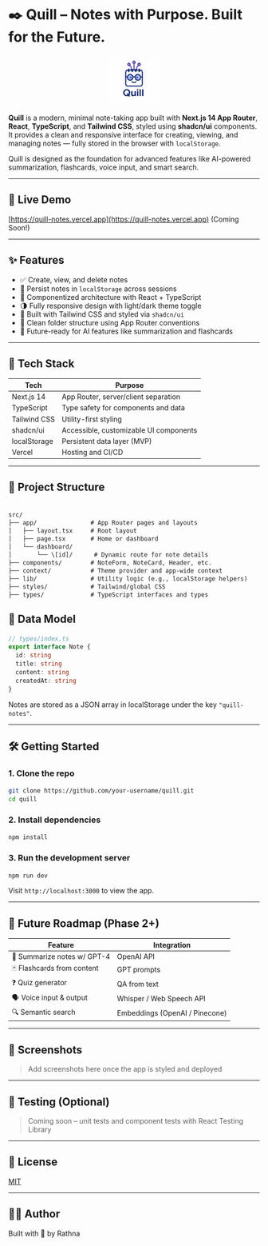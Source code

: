 # ✒️ Quill – Notes with Purpose. Built for the Future.

<div align="center">
    <img src="./public/quill_logo.png/" alt="Quill Logo" width="100" height="100" />
</div>

**Quill** is a modern, minimal note-taking app built with **Next.js 14 App Router**, **React**, **TypeScript**, and **Tailwind CSS**, styled using **shadcn/ui** components. It provides a clean and responsive interface for creating, viewing, and managing notes — fully stored in the browser with `localStorage`.

Quill is designed as the foundation for advanced features like AI-powered summarization, flashcards, voice input, and smart search.

---

## 🚀 Live Demo

[https://quill-notes.vercel.app](https://quill-notes.vercel.app) (Coming Soon!)

---

## ✨ Features

- ✅ Create, view, and delete notes
- 🔁 Persist notes in `localStorage` across sessions
- 🧩 Componentized architecture with React + TypeScript
- 🌗 Fully responsive design with light/dark theme toggle
- 💨 Built with Tailwind CSS and styled via `shadcn/ui`
- 📄 Clean folder structure using App Router conventions
- 🧠 Future-ready for AI features like summarization and flashcards

---

## 🧠 Tech Stack

| Tech         | Purpose                                |
|--------------|----------------------------------------|
| Next.js 14   | App Router, server/client separation   |
| TypeScript   | Type safety for components and data    |
| Tailwind CSS | Utility-first styling                  |
| shadcn/ui    | Accessible, customizable UI components |
| localStorage | Persistent data layer (MVP)            |
| Vercel       | Hosting and CI/CD                      |

---

## 📂 Project Structure

```

src/
├── app/               # App Router pages and layouts
│   ├── layout.tsx     # Root layout
│   ├── page.tsx       # Home or dashboard
│   └── dashboard/
│       └── \[id]/      # Dynamic route for note details
├── components/        # NoteForm, NoteCard, Header, etc.
├── context/           # Theme provider and app-wide context
├── lib/               # Utility logic (e.g., localStorage helpers)
├── styles/            # Tailwind/global CSS
├── types/             # TypeScript interfaces and types

```

## 📝 Data Model

```ts
// types/index.ts
export interface Note {
  id: string
  title: string
  content: string
  createdAt: string
}
````

Notes are stored as a JSON array in localStorage under the key `"quill-notes"`.

---

## 🛠️ Getting Started

### 1. Clone the repo

```bash
git clone https://github.com/your-username/quill.git
cd quill
```

### 2. Install dependencies

```bash
npm install
```

### 3. Run the development server

```bash
npm run dev
```

Visit `http://localhost:3000` to view the app.

---

## 🔮 Future Roadmap (Phase 2+)

| Feature                     | Integration                    |
| --------------------------- | ------------------------------ |
| 🧠 Summarize notes w/ GPT-4 | OpenAI API                     |
| 🃏 Flashcards from content  | GPT prompts                    |
| ❓ Quiz generator            | QA from text                   |
| 🗣️ Voice input & output    | Whisper / Web Speech API       |
| 🔍 Semantic search          | Embeddings (OpenAI / Pinecone) |

---

## 📸 Screenshots

> Add screenshots here once the app is styled and deployed

---

## 🧪 Testing (Optional)

> Coming soon – unit tests and component tests with React Testing Library

---

## 🧾 License

[MIT](LICENSE)

---

## 🧑‍💻 Author

Built with 💙 by Rathna
